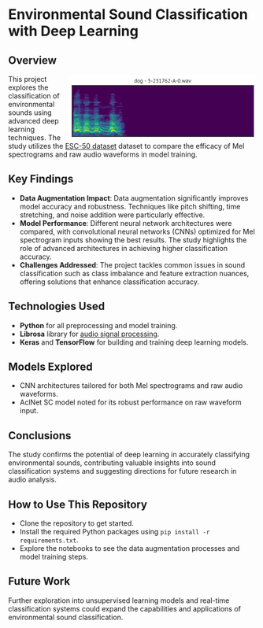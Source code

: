 # Environmental Sound Classification with Deep Learning



## Overview

<img src="esc50.gif" alt="ESC-50 clip preview" title="ESC-50 clip preview" align="right" />

>
>
This project explores the classification of environmental sounds using advanced deep learning techniques. The study utilizes the [ESC-50 dataset](https://github.com/karoldvl/ESC-50) dataset to compare the efficacy of Mel spectrograms and raw audio waveforms in model training.


>
>
## Key Findings
- **Data Augmentation Impact**: Data augmentation significantly improves model accuracy and robustness. Techniques like pitch shifting, time stretching, and noise addition were particularly effective.
- **Model Performance**: Different neural network architectures were compared, with convolutional neural networks (CNNs) optimized for Mel spectrogram inputs showing the best results. The study highlights the role of advanced architectures in achieving higher classification accuracy.
- **Challenges Addressed**: The project tackles common issues in sound classification such as class imbalance and feature extraction nuances, offering solutions that enhance classification accuracy.

## Technologies Used
- **Python** for all preprocessing and model training.
- **Librosa** library for [audio signal processing](https://librosa.org/doc/latest/index.html).
- **Keras** and **TensorFlow** for building and training deep learning models.

## Models Explored
- CNN architectures tailored for both Mel spectrograms and raw audio waveforms.
- AclNet SC model noted for its robust performance on raw waveform input.

## Conclusions
The study confirms the potential of deep learning in accurately classifying environmental sounds, contributing valuable insights into sound classification systems and suggesting directions for future research in audio analysis.

## How to Use This Repository
- Clone the repository to get started.
- Install the required Python packages using `pip install -r requirements.txt`.
- Explore the notebooks to see the data augmentation processes and model training steps.

## Future Work
Further exploration into unsupervised learning models and real-time classification systems could expand the capabilities and applications of environmental sound classification.
